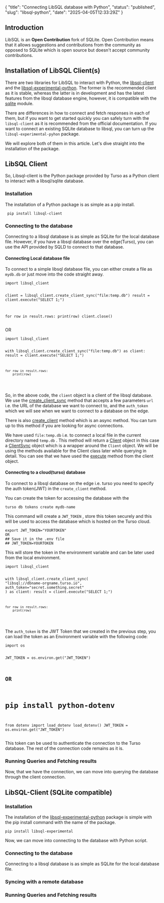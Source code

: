 {
  "title": "Connecting LibSQL database with Python",
  "status": "published",
  "slug": "libsql-python",
  "date": "2025-04-05T12:33:29Z"
}

<h2>Introduction</h2>
<p>LibSQL is an <strong>Open Contribution</strong> fork of SQLite. Open Contribution means that it allows suggestions and contributions from the community as opposed to SQLite which is open source but doesn't accept community contributions.</p>
<h2>Installation of LibSQL Client(s)</h2>
<p>There are two libraries for LibSQL to interact with Python, the <a href="https://github.com/libsql/libsql-client-py/">libsql-client</a> and the <a href="https://github.com/libsql/libsql-experimental-python">libsql-experimental-python</a>. The former is the recommended client as it is stable, whereas the latter is in development and has the latest features from the libsql database engine, however, it is compatible with the <a href="https://docs.python.org/3/library/sqlite3.html">sqlite</a> module.</p>
<p>There are differences in how to connect and fetch responses in each of them, but if you want to get started quickly you can safely turn with the <code>libsql-client</code> as it is recommended from the official documentation. If you want to connect an existing SQLite database to libsql, you can turn up the <code>libsql-experimental-pyhon</code> package.</p>
<p>We will explore both of them in this article. Let's dive straight into the installation of the package.</p>
<h2>LibSQL Client</h2>
<p>So, Libsql-client is the Python package provided by Turso as a Python client to interact with a libsql/sqlite database.</p>
<h3>Installation</h3>
<p>The installation of a Python package is as simple as a pip install.</p>
<pre><code class="language-bash"> pip install libsql-client
</code></pre>
<h3>Connecting to the database</h3>
<p>Connecting to a libsql database is as simple as SQLite for the local database file. However, if you have a libsql database over the edge(Turso), you can use the API provided by SQLD to connect to that database.</p>
<h4>Connecting Local database file</h4>
<p>To connect to a simple libsql database file, you can either create a file as <code>mydb.db</code> or just move into the code straight away.</p>
<pre><code class="language-python">import libsql_client

client = libsql_client.create_client_sync(&quot;file:temp.db&quot;)
result = client.execute(&quot;SELECT 1;&quot;)

for row in result.rows:
    print(row)
client.close()
</code></pre>
<p>OR</p>
<pre><code class="language-python">import libsql_client

with libsql_client.create_client_sync(&quot;file:temp.db&quot;) as client:
    result = client.execute(&quot;SELECT 1;&quot;)
    
    for row in result.rows:
        print(row)
</code></pre>
<p>So, in the above code, the <code>client</code> object is a client of the libsql database. We use the <a href="https://libsql.org/libsql-client-py/reference.html#create_client_sync">create_client_sync</a> method that accepts a few parameters <code>url</code> i.e. the URL of the database we want to connect to, and the <code>auth_token</code> which we will see when we want to connect to a database on the edge.</p>
<p>There is also <a href="https://libsql.org/libsql-client-py/reference.html#create_client">create_client</a> method which is an async method. You can turn up to this method if you are looking for async connections.</p>
<p>We have used <code>file:temp.db</code> i.e. to connect a local file in the current directory named <code>temp.db</code> . This method will return a <a href="https://libsql.org/libsql-client-py/reference.html#Client">Client</a> object in this case a <a href="https://libsql.org/libsql-client-py/reference.html#ClientSync">ClientSync</a> object which is a wrapper around the <code>Client</code> object. We will be using the methods available for the Client class later while querying in detail. You can see that we have used the <a href="https://libsql.org/libsql-client-py/reference.html#ClientSync.execute">execute</a> method from the client object.</p>
<h4>Connecting to a cloud(turso) database</h4>
<p>To connect to a libsql database on the edge i.e. turso you need to specify the auth token(JWT) in the <code>create_client</code> method.</p>
<p>You can create the token for accessing the database with the</p>
<pre><code class="language-bash">turso db tokens create mydb-name
</code></pre>
<p>This command will create a <code>JWT_TOKEN</code> , store this token securely and this will be used to access the database which is hosted on the Turso cloud.</p>
<pre><code class="language-bash">export JWT_TOKEN=&quot;YOURTOKEN&quot;
OR
## Save it in the .env file 
## JWT_TOKEN=YOURTOKEN
</code></pre>
<p>This will store the token in the environment variable and can be later used from the local environment.</p>
<pre><code class="language-python">import libsql_client

with libsql_client.create_client_sync(
    &quot;libsql://dbname-orgname.turso.io&quot;,
    auth_token=&quot;secret.something.secret&quot;
) as client:
    result = client.execute(&quot;SELECT 1;&quot;)
    
    for row in result.rows:
        print(row)
</code></pre>
<p>The <code>auth_token</code> is the JWT Token that we created in the previous step, you can load the token as an Environment variable with the following code:</p>
<pre><code class="language-python">import os

JWT_TOKEN = os.environ.get(&quot;JWT_TOKEN&quot;)

## OR

# pip install python-dotenv
from dotenv import load_dotenv
load_dotenv()
JWT_TOKEN = os.environ.get(&quot;JWT_TOKEN&quot;)
</code></pre>
<p>This token can be used to authenticate the connection to the Turso database. The rest of the connection code remains as it is.</p>
<h3>Running Queries and Fetching results</h3>
<p>Now, that we have the connection, we can move into querying the database through the client connection.</p>
<h2>LibSQL-Client (SQLite compatible)</h2>
<h3>Installation</h3>
<p>The installation of the <a href="https://badge.fury.io/py/libsql-experimental">libsql-experimental-python</a> package is simple with the pip install command with the name of the package.</p>
<pre><code class="language-bash">pip install libsql-experimental
</code></pre>
<p>Now, we can move into connecting to the database with Python script.</p>
<h3>Connecting to the database</h3>
<p>Connecting to a libsql database is as simple as SQLite for the local database file.</p>
<h3>Syncing with a remote database</h3>
<h3>Running Queries and Fetching results</h3>
